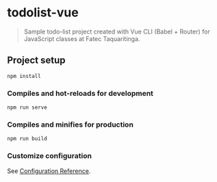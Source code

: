# todolist-vue

> Sample todo-list project created with Vue CLI (Babel + Router) for JavaScript classes at Fatec Taquaritinga.

## Project setup
```
npm install
```

### Compiles and hot-reloads for development
```
npm run serve
```

### Compiles and minifies for production
```
npm run build
```

### Customize configuration
See [Configuration Reference](https://cli.vuejs.org/config/).
